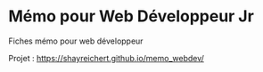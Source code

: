 # Mémo pour Web Développeur Jr
Fiches mémo pour web développeur

Projet : https://shayreichert.github.io/memo_webdev/



